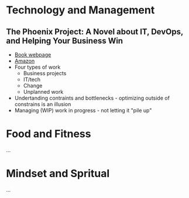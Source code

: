 # Technology and Management 

## The Phoenix Project: A Novel about IT, DevOps, and Helping Your Business Win
- [Book webpage](https://itrevolution.com/the-phoenix-project/)
- [Amazon](https://www.amazon.com/dp/B078Y98RG8/ref=cm_sw_em_r_mt_dp_HcddGbKMGHM26)
- Four types of work
  - Business projects
  - IT/tech
  - Change
  - Unplanned work
- Undertanding contraints and bottlenecks - optimizing outside of constrains is an illusion
- Managing (WIP) work in progress - not letting it "pile up" 

# Food and Fitness
...

# Mindset and Spritual 
...


